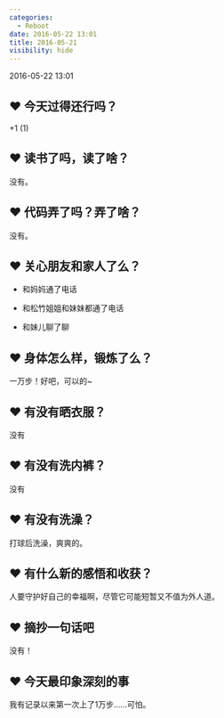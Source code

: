 ```yaml
---
categories:
  - Reboot
date: 2016-05-22 13:01
title: 2016-05-21
visibility: hide
---
```


2016-05-22 13:01

<!-- more -->

## ❤ 今天过得还行吗？

+1 (1)

## ❤ 读书了吗，读了啥？

没有。

## ❤ 代码弄了吗？弄了啥？

没有。

## ❤ 关心朋友和家人了么？

+ 和妈妈通了电话

+ 和松竹姐姐和妹妹都通了电话

+ 和妹儿聊了聊

## ❤ 身体怎么样，锻炼了么？

一万步！好吧，可以的~

## ❤ 有没有晒衣服？

没有

## ❤ 有没有洗内裤？

没有


## ❤ 有没有洗澡？

打球后洗澡，爽爽的。

## ❤ 有什么新的感悟和收获？

人要守护好自己的幸福啊，尽管它可能短暂又不值为外人道。

## ❤ 摘抄一句话吧

没有！


## ❤ 今天最印象深刻的事

我有记录以来第一次上了1万步……可怕。